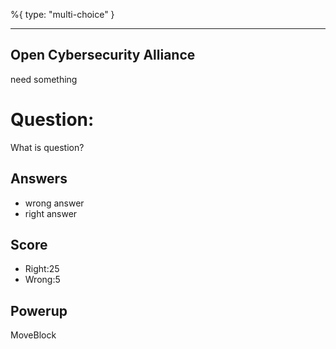 %{
 type: "multi-choice"
}

---
## Open Cybersecurity Alliance
need something

# Question:
What is question?

## Answers
- wrong answer
- right answer

## Score
- Right:25
- Wrong:5

## Powerup
MoveBlock

